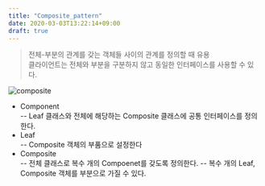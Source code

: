 ```yaml
---
title: "Composite_pattern"
date: 2020-03-03T13:22:14+09:00
draft: true
---
```

> 전체-부분의 관계를 갖는 객체들 사이의 관계를 정의할 때 유용  
> 클라이언트는 전체와 부분을 구분하지 않고 동일한 인터페이스를 사용할 수 있다.

![composite](/img/composite.svg)

* Component  
-- Leaf 클래스와 전체에 해당하는 Composite 클래스에 공통 인터페이스를 정의한다.
* Leaf  
-- Composite 객체의 부품으로 설정한다
* Composite  
-- 전체 클래스로 복수 개의 Compoenet를 갖도록 정의한다.
-- 복수 개의 Leaf, Composite 객체를 부분으로 가질 수 있다.

